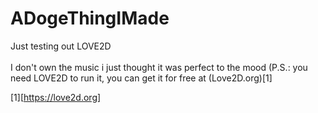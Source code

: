# ADogeThingIMade
Just testing out LOVE2D<br>
<br>
I don't own the music i just thought it was perfect to the mood
(P.S.: you need LOVE2D to run it, you can get it for free at (Love2D.org)[1]

[1][https://love2d.org]
